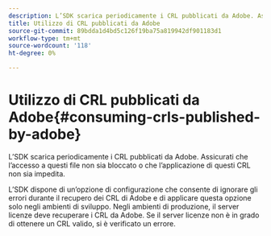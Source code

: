 ```yaml
---
description: L’SDK scarica periodicamente i CRL pubblicati da Adobe. Assicurati che l’accesso a questi file non sia bloccato o che l’applicazione di questi CRL non sia impedita.
title: Utilizzo di CRL pubblicati da Adobe
source-git-commit: 89bdda1d4bd5c126f19ba75a819942df901183d1
workflow-type: tm+mt
source-wordcount: '118'
ht-degree: 0%

---
```



# Utilizzo di CRL pubblicati da Adobe{#consuming-crls-published-by-adobe}

L’SDK scarica periodicamente i CRL pubblicati da Adobe. Assicurati che l’accesso a questi file non sia bloccato o che l’applicazione di questi CRL non sia impedita.

L’SDK dispone di un’opzione di configurazione che consente di ignorare gli errori durante il recupero dei CRL di Adobe e di applicare questa opzione solo negli ambienti di sviluppo. Negli ambienti di produzione, il server licenze deve recuperare i CRL da Adobe. Se il server licenze non è in grado di ottenere un CRL valido, si è verificato un errore.
